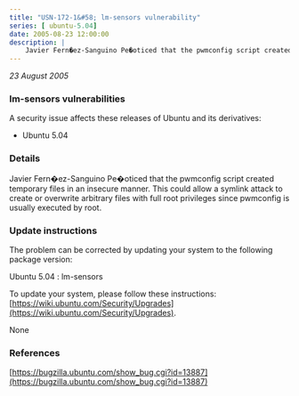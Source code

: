 ```yaml
---
title: "USN-172-1&#58; lm-sensors vulnerability"
series: [ ubuntu-5.04]
date: 2005-08-23 12:00:00
description: |
    Javier Fern�ez-Sanguino Pe�oticed that the pwmconfig script created temporary files in an insecure manner. This could allow a symlink attack to create or overwrite arbitrary files with full root privileges since pwmconfig is usually executed by root.
--- 
```

 
 

*23 August 2005*

### lm-sensors vulnerabilities

A security issue affects these releases of Ubuntu and its derivatives:

* Ubuntu 5.04

### Details

Javier Fern�ez-Sanguino Pe�oticed that the pwmconfig script created temporary files in an insecure manner. This could allow a symlink attack to create or overwrite arbitrary files with full root privileges since pwmconfig is usually executed by root.

### Update instructions

The problem can be corrected by updating your system to the following package version:

Ubuntu 5.04
 : lm-sensors 

To update your system, please follow these instructions: [https://wiki.ubuntu.com/Security/Upgrades](https://wiki.ubuntu.com/Security/Upgrades).

None

### References

 
 [https://bugzilla.ubuntu.com/show_bug.cgi?id=13887](https://bugzilla.ubuntu.com/show_bug.cgi?id=13887)
 

